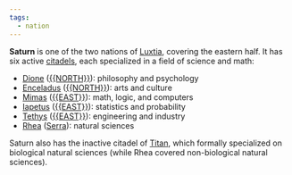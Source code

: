 ```yaml
---
tags:
  - nation
---
```

**Saturn** is one of the two nations of [Luxtia](<./Luxtia.md>), covering the eastern half. It has six active [citadels](<./Citadel.md>), each specialized in a field of science and math:
- [Dione](<./Eastern Citadels/Dione.md>) ([{{NORTH}}](<./{{NORTH}}.md>)): philosophy and psychology
- [Enceladus](<./Eastern Citadels/Enceladus.md>) ([{{NORTH}}](<./{{NORTH}}.md>)): arts and culture
- [Mimas](<./Eastern Citadels/Mimas.md>) ([{{EAST}}](<./{{EAST}}.md>)): math, logic, and computers
- [Iapetus](<./Eastern Citadels/Iapetus.md>) ([{{EAST}}](<./{{EAST}}.md>)): statistics and probability
- [Tethys](<./Eastern Citadels/Tethys.md>) ([{{EAST}}](<./{{EAST}}.md>)): engineering and industry
- [Rhea](<./Eastern Citadels/Rhea.md>) ([Serra](<./Serra.md>)): natural sciences

Saturn also has the inactive citadel of [Titan](<./Eastern Citadels/Titan.md>), which formally specialized on biological natural sciences (while Rhea covered non-biological natural sciences).